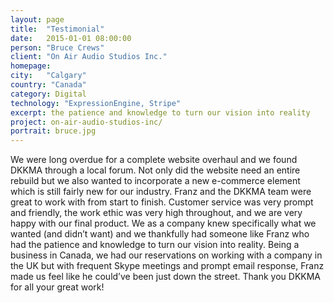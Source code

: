 ```yaml
---
layout: page
title:  "Testimonial"
date:   2015-01-01 08:00:00
person: "Bruce Crews"
client: "On Air Audio Studios Inc."
homepage:
city:   "Calgary"
country: "Canada"
category: Digital
technology: "ExpressionEngine, Stripe"
excerpt: the patience and knowledge to turn our vision into reality
project: on-air-audio-studios-inc/
portrait: bruce.jpg
---
```


We were long overdue for a complete website overhaul and we found DKKMA through a local forum. Not only did the website need an entire rebuild but we also wanted to incorporate a new e-commerce element which is still fairly new for our industry. Franz and the DKKMA team were great to work with from start to finish. Customer service was very prompt and friendly, the work ethic was very high throughout, and we are very happy with our final product. We as a company knew specifically what we wanted (and didn’t want) and we thankfully had someone like Franz who had the patience and knowledge to turn our vision into reality. Being a business in Canada, we had our reservations on working with a company in the UK but with frequent Skype meetings and prompt email response, Franz made us feel like he could’ve been just down the street. Thank you DKKMA for all your great work!
